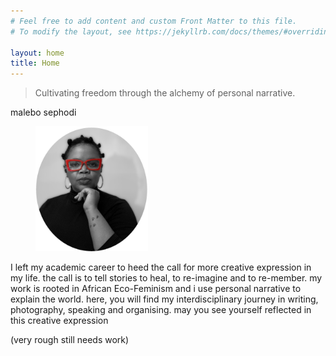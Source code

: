 ```yaml
---
# Feel free to add content and custom Front Matter to this file.
# To modify the layout, see https://jekyllrb.com/docs/themes/#overriding-theme-defaults

layout: home
title: Home
---
```


> Cultivating freedom through the alchemy of personal narrative.

malebo sephodi


<figure>
    <img src="/assets/images/malebo/malebo.png"
         alt="malebo sephodi"
         width="180"
         height="200">
  
</figure>




I left my academic career to heed the call for more creative expression in my life. the call is to tell stories to heal, to re-imagine and to re-member. my work is rooted in African Eco-Feminism and i use personal narrative to explain the world. here, you will find my interdisciplinary journey in writing, photography, speaking and organising. may you see yourself reflected in this creative expression 

(very rough still needs work) 
